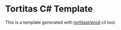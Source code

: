 # Tortitas C# Template

This is a template generated with [tortitast/prod](https://github.com/tortitast/prod) cli tool.